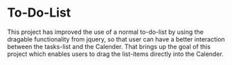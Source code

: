 # To-Do-List
This project has improved the use of a normal to-do-list by using the dragable functionality from jquery, so that user can have a better interaction between the tasks-list and the Calender. That brings up the goal of this project which enables users to drag the list-items directly into the Calender.
